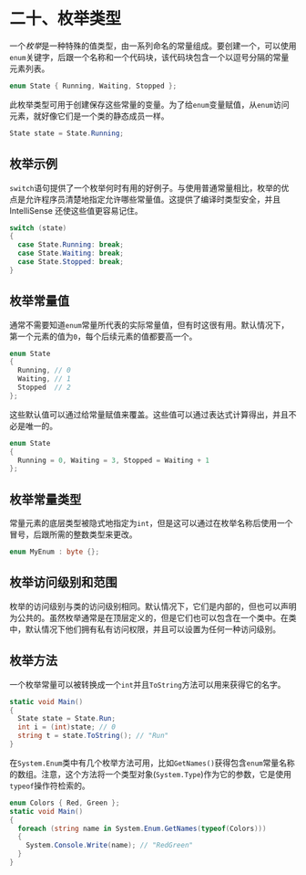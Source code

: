 # 二十、枚举类型

一个*枚举*是一种特殊的值类型，由一系列命名的常量组成。要创建一个，可以使用`enum`关键字，后跟一个名称和一个代码块，该代码块包含一个以逗号分隔的常量元素列表。

```cs
enum State { Running, Waiting, Stopped };

```

此枚举类型可用于创建保存这些常量的变量。为了给`enum`变量赋值，从`enum`访问元素，就好像它们是一个类的静态成员一样。

```cs
State state = State.Running;

```

## 枚举示例

`switch`语句提供了一个枚举何时有用的好例子。与使用普通常量相比，枚举的优点是允许程序员清楚地指定允许哪些常量值。这提供了编译时类型安全，并且 IntelliSense 还使这些值更容易记住。

```cs
switch (state)
{
  case State.Running: break;
  case State.Waiting: break;
  case State.Stopped: break;
}

```

## 枚举常量值

通常不需要知道`enum`常量所代表的实际常量值，但有时这很有用。默认情况下，第一个元素的值为`0`，每个后续元素的值都要高一个。

```cs
enum State
{
  Running, // 0
  Waiting, // 1
  Stopped  // 2
};

```

这些默认值可以通过给常量赋值来覆盖。这些值可以通过表达式计算得出，并且不必是唯一的。

```cs
enum State
{
  Running = 0, Waiting = 3, Stopped = Waiting + 1
};

```

## 枚举常量类型

常量元素的底层类型被隐式地指定为`int`，但是这可以通过在枚举名称后使用一个冒号，后跟所需的整数类型来更改。

```cs
enum MyEnum : byte {};

```

## 枚举访问级别和范围

枚举的访问级别与类的访问级别相同。默认情况下，它们是内部的，但也可以声明为公共的。虽然枚举通常是在顶层定义的，但是它们也可以包含在一个类中。在类中，默认情况下他们拥有私有访问权限，并且可以设置为任何一种访问级别。

## 枚举方法

一个枚举常量可以被转换成一个`int`并且`ToString`方法可以用来获得它的名字。

```cs
static void Main()
{
  State state = State.Run;
  int i = (int)state; // 0
  string t = state.ToString(); // "Run"
}

```

在`System.Enum`类中有几个枚举方法可用，比如`GetNames()`获得包含`enum`常量名称的数组。注意，这个方法将一个类型对象(`System.Type`)作为它的参数，它是使用`typeof`操作符检索的。

```cs
enum Colors { Red, Green };
static void Main()
{
  foreach (string name in System.Enum.GetNames(typeof(Colors)))
  {
    System.Console.Write(name); // "RedGreen"
  }
}

```